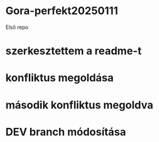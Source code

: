 # Gora-perfekt20250111
Első repo
# szerkesztettem a readme-t
# konfliktus megoldása
# második konfliktus megoldva
# DEV branch módosítása
